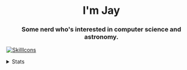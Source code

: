 <h1 align="center">I'm Jay</h1>
<h3 align="center">Some nerd who's interested in computer science and astronomy.</h3>

[![SkillIcons](https://skillicons.dev/icons?i=js,ts,html,css,nodejs,py,mongodb,cloudflare,stackoverflow)](https://skillicons.dev)

<details>
  <summary>Stats</summary>
  
  ![Anurag's GitHub stats](https://github-readme-stats.vercel.app/api?username=Not-Jayy&show_icons=true&theme=material-palenight)
  ![Most Used Languages](https://github-readme-stats.vercel.app/api/top-langs/?username=Not-Jayy&layout=compact&theme=dark&count_private=true)
</details>
